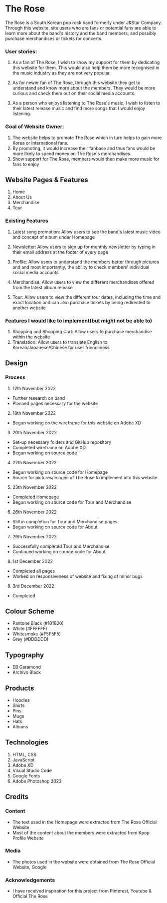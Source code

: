 # The Rose

The Rose is a South Korean pop rock band formerly under J&Star Company. Through this website, site users who are fans or potential fans are able to learn more about the band's history and the band members, and possibly purchase merchandises or tickets for concerts.

### User stories:

1.  As a fan of The Rose, I wish to show my support for them by dedicating this website for them. This would also help them be more recognised in the music industry as they are not very popular.

2.  As for newer fan of The Rose, through this website they get to understand and know more about the members. They would be more curious and check them out on their social media accounts.

3.  As a person who enjoys listening to The Rose's music, I wish to listen to their latest release music and find more songs that I would enjoy listening.

### Goal of Website Owner:

1. The website helps to promote The Rose which in turn helps to gain more Korea or International fans.
2. By promoting, it would increase their fanbase and thus fans would be more likely to spend money on The Rose's merchandises.
3. Show support for The Rose, members would then make more music for fans to enjoy

## Website Pages & Features

1. Home
2. About Us
3. Merchandise
4. Tour

### Existing Features

1. Latest song promotion: Allow users to see the band's latest music video and concept of album under Homepage

2. Newsletter: Allow users to sign up for monthly newsletter by typing in their email address at the footer of every page

3. Profile: Allow users to understand the members better through pictures and and most importantly, the ability to check members' individual social media accounts

4. Merchandise: Allow users to view the different merchandises offered from the latest album release

5. Tour: Allow users to view the different tour dates, including the time and exact location and can also purchase tickets by being redirected to another website

### Features I would like to implement(but might not be able to)

1. Shopping and Shopping Cart: Allow users to purchase merchandise within the website
2. Translation: Allow users to translate English to Korean/Japanese/Chinese for user friendliness

## Design

### Process

1. 12th November 2022

- Further research on band
- Planned pages necessary for the website

2. 18th November 2022

- Begun working on the wireframe for this website on Adobe XD

3. 20th November 2022

- Set-up necessary folders and GitHub repository
- Completed wireframe on Adobe XD
- Begun working on source code

4. 22th November 2022

- Begun working on source code for Homepage
- Source for pictures/images of The Rose to implement into this website

5. 23th November 2022

- Completed Homepage
- Begun working on source code for Tour and Merchandise

6. 26th November 2022

- Still in completion for Tour and Merchandise pages
- Begun working on source code for About

7. 29th November 2022

- Successfully completed Tour and Merchandise
- Continued working on source code for About

8. 1st December 2022

- Completed all pages
- Worked on responsiveness of website and fixing of minor bugs

8. 3rd December 2022

- Completed

## Colour Scheme

- Pantone Black (#101820)
- White (#FFFFFF)
- Whitesmoke (#F5F5F5)
- Grey (#DDDDDD)

## Typography

- EB Garamond
- Archivo Black

## Products

- Hoodies
- Shirts
- Pins
- Mugs
- Hats
- Albums

## Technologies

1. HTML, CSS
2. JavaScript
3. Adobe XD
4. Visual Studio Code
5. Google Fonts
6. Adobe Photoshop 2023

## Credits

### Content

- The text used in the Homepage were extracted from The Rose Official Website
- Most of the content about the members were extracted from Kpop Profile Website

### Media

- The photos used in the website were obtained from The Rose Official Website, Google

### Acknowledgements

- I have received inspiration for this project from Pinterest, Youtube & Official The Rose
